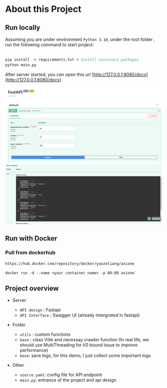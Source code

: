# About this Project

## Run locally

Assuming you are under environment `Python 3.10`, under the root folder , run the following command to start project:

```python

pip install -r requirements.txt # Install necessary packages
python main.py
```

After server started, you can open this url [http://127.0.0.1:8080/docs](http://127.0.0.1:8080/docs)  

![Post a list of rental contracts](post_body.png)
![Return expected results](post_result.png)

## Run with Docker
### Pull from dockerhub

`https://hub.docker.com/repository/docker/yaozeliang/axione`

```
docker run -d --name <your container name> -p 80:80 axione`

```

## Project overview

- Server
  - `API design` : Fastapi  
  - `API Interface` : Swagger UI (already intergrated in fastapi)

- Folder
  - `utils` : custom functions
  - `base` : class Ville and necessay crawler function (In real life, we should use MultiThreading for I/0 bound issue to improve performance)
  - `base`: save logs, for this demo, I just collect some important logs

- Other
  - `source_yaml`: config file for API endpoint
  - `main.py`: entrance of the project and api design
